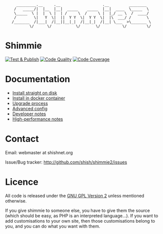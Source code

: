 ```
     _________.__     .__                   .__         ________
    /   _____/|  |__  |__|  _____    _____  |__|  ____  \_____  \
    \_____  \ |  |  \ |  | /     \  /     \ |  |_/ __ \  /  ____/
    /        \|   Y  \|  ||  Y Y  \|  Y Y  \|  |\  ___/ /       \
   /_______  /|___|  /|__||__|_|  /|__|_|  /|__| \___  >\_______ \
           \/      \/           \/       \/          \/         \/

```

# Shimmie

[![Test & Publish](https://github.com/shish/shimmie2/workflows/Test%20&%20Publish/badge.svg)](https://github.com/shish/shimmie2/actions)
[![Code Quality](https://scrutinizer-ci.com/g/shish/shimmie2/badges/quality-score.png?b=master)](https://scrutinizer-ci.com/g/shish/shimmie2/?branch=master)
[![Code Coverage](https://scrutinizer-ci.com/g/shish/shimmie2/badges/coverage.png?b=master)](https://scrutinizer-ci.com/g/shish/shimmie2/?branch=master)


# Documentation

* [Install straight on disk](https://github.com/shish/shimmie2/tree/master/docs/INSTALL.md)
* [Install in docker container](https://github.com/shish/shimmie2/tree/master/docs/DOCKER.md)
* [Upgrade process](https://github.com/shish/shimmie2/tree/master/docs/UPGRADE.md)
* [Advanced config](https://github.com/shish/shimmie2/tree/master/docs/CONFIG.md)
* [Developer notes](https://github.com/shish/shimmie2/tree/master/docs/DEV.md)
* [High-performance notes](https://github.com/shish/shimmie2/tree/master/docs/SPEED.md)


# Contact

Email: webmaster at shishnet.org

Issue/Bug tracker: http://github.com/shish/shimmie2/issues


# Licence

All code is released under the [GNU GPL Version 2](http://www.gnu.org/licenses/gpl-2.0.html) unless mentioned otherwise.

If you give shimmie to someone else, you have to give them the source (which
should be easy, as PHP is an interpreted language...). If you want to add
customisations to your own site, then those customisations belong to you,
and you can do what you want with them.
